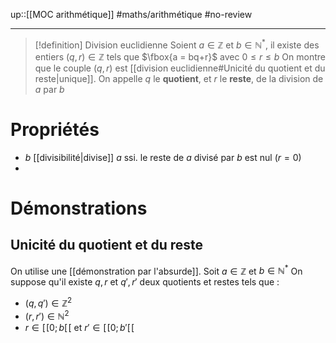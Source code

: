 up::[[MOC arithmétique]]
#maths/arithmétique #no-review 

----

> [!definition] Division euclidienne
> Soient $a\in\mathbb{Z}$ et $b\in\mathbb{N}^*$, il existe des entiers $(q,r)\in\mathbb{Z}$ tels que $\fbox{a = bq+r}$ avec $0\leq r\leq b$ 
> On montre que le couple $(q, r)$ est [[division euclidienne#Unicité du quotient et du reste|unique]].
> On appelle $q$ le **quotient**, et $r$ le **reste**, de la division de $a$ par $b$

# Propriétés
 - $b$ [[divisibilité|divise]] $a$ ssi. le reste de $a$ divisé par $b$ est nul ($r=0$)
 - 

# Démonstrations

## Unicité du quotient et du reste
On utilise une [[démonstration par l'absurde]].
Soit $a\in\mathbb{Z}$ et $b\in\mathbb{N}^*$
On suppose qu'il existe $q, r$ et $q', r'$ deux quotients et restes tels que :
 - $(q, q')\in\mathbb{Z}^2$
 - $(r, r')\in\mathbb{N}^2$
 - $r \in [\![ 0; b[\![$ et $r'\in[\![0; b'[\![$


